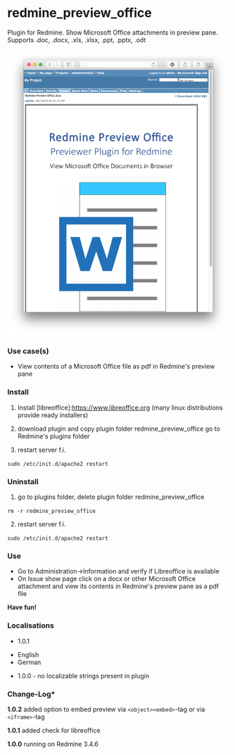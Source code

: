 # redmine_preview_office

Plugin for Redmine. Show Microsoft Office attachments in preview pane. 
Supports .doc, .docx, .xls, .xlsx, .ppt, .pptx, .odt

![PNG that represents a quick overview](/doc/Overview.png)

### Use case(s)

* View contents of a Microsoft Office file as pdf in Redmine's preview pane 

### Install

1. Install [libreoffice]:https://www.libreoffice.org (many linux distributions provide ready installers) 

2. download plugin and copy plugin folder redmine_preview_office go to Redmine's plugins folder 

3. restart server f.i.  

`sudo /etc/init.d/apache2 restart`

### Uninstall

1. go to plugins folder, delete plugin folder redmine_preview_office

`rm -r redmine_preview_office`

2. restart server f.i. 

`sudo /etc/init.d/apache2 restart`

### Use

* Go to Administration->Information and verify if Libreoffice is available
* On Issue show page click on a docx or other Microsoft Office attachment and view its contents in Redmine's preview pane as a pdf file

**Have fun!**

### Localisations

* 1.0.1 
- English
- German
* 1.0.0 - no localizable strings present in plugin

### Change-Log* 

**1.0.2** added option to embed preview via `<object><embed>`-tag or via `<iframe>`-tag

**1.0.1** added check for libreoffice

**1.0.0** running on Redmine 3.4.6